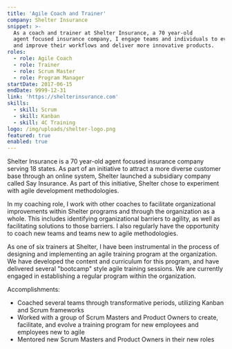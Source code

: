 ```yaml
---
title: 'Agile Coach and Trainer'
company: Shelter Insurance
snippet: >-
  As a coach and trainer at Shelter Insurance, a 70 year-old
  agent focused insurance company, I engage teams and individuals to evaluate
  and improve their workflows and deliver more innovative products.
roles:
  - role: Agile Coach
  - role: Trainer
  - role: Scrum Master
  - role: Program Manager
startDate: 2017-06-15
endDate: 9999-12-31
link: 'https://shelterinsurance.com'
skills:
  - skill: Scrum
  - skill: Kanban
  - skill: 4C Training
logo: /img/uploads/shelter-logo.png
featured: true
enabled: true
---
```

Shelter Insurance is a 70 year-old agent focused insurance company serving 18 states. As part of an initiative to attract a more diverse customer base through an online system, Shelter launched a subsidiary company called Say Insurance. As part of this initiative, Shelter chose to experiment with agile development methodologies. 

In my coaching role, I work with other coaches to facilitate organizational improvements within Shelter programs and through the organization as a whole. This includes identifying organizational barriers to agility, as well as facilitating solutions to those barriers. I also regularly have the opportunity to coach new teams and teams new to agile methodologies. 

As one of six trainers at Shelter, I have been instrumental in the process of designing and implementing an agile training program at the organization. We have developed the content and curriculum for this program, and have delivered several "bootcamp" style agile training sessions. We are currently engaged in establishing a regular program within the organization.

Accomplishments:

* Coached several teams through transformative periods, utilizing Kanban and Scrum frameworks
* Worked with a group of Scrum Masters and Product Owners to create, facilitate, and evolve a training program for new employees and employees new to agile
* Mentored new Scrum Masters and Product Owners in their new roles
